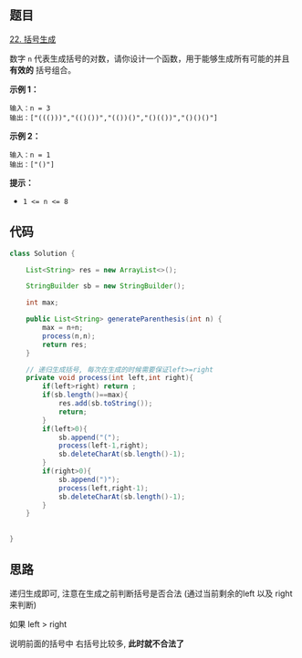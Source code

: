 ## 题目

[22. 括号生成](https://leetcode.cn/problems/generate-parentheses/)

数字 `n` 代表生成括号的对数，请你设计一个函数，用于能够生成所有可能的并且 **有效的** 括号组合。

 

**示例 1：**

```
输入：n = 3
输出：["((()))","(()())","(())()","()(())","()()()"]
```

**示例 2：**

```
输入：n = 1
输出：["()"]
```

 

**提示：**

- `1 <= n <= 8`

## 代码

```java
class Solution {

    List<String> res = new ArrayList<>();

    StringBuilder sb = new StringBuilder();

    int max;

    public List<String> generateParenthesis(int n) {
        max = n+n;
        process(n,n);
        return res;
    }

    // 递归生成括号, 每次在生成的时候需要保证left>=right
    private void process(int left,int right){
        if(left>right) return ;
        if(sb.length()==max){
            res.add(sb.toString());
            return;
        }
        if(left>0){
            sb.append("(");
            process(left-1,right);
            sb.deleteCharAt(sb.length()-1);
        }
        if(right>0){
            sb.append(")");
            process(left,right-1);
            sb.deleteCharAt(sb.length()-1);
        }
    }
    
    
}
```

## 思路

递归生成即可, 注意在生成之前判断括号是否合法 (通过当前剩余的left 以及 right来判断)

如果 left  > right

说明前面的括号中 右括号比较多, **此时就不合法了**